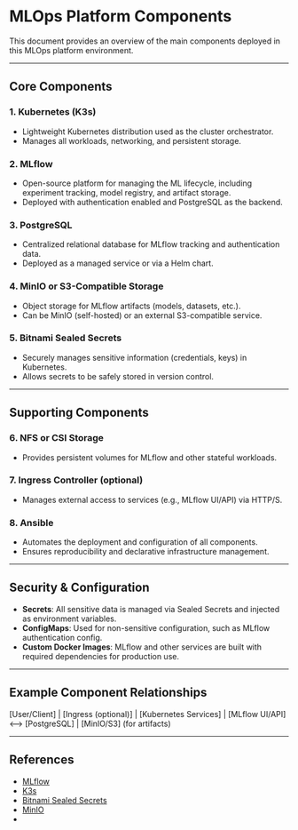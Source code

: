 # MLOps Platform Components

This document provides an overview of the main components deployed in this MLOps platform environment.

---

## Core Components

### 1. **Kubernetes (K3s)**
- Lightweight Kubernetes distribution used as the cluster orchestrator.
- Manages all workloads, networking, and persistent storage.

### 2. **MLflow**
- Open-source platform for managing the ML lifecycle, including experiment tracking, model registry, and artifact storage.
- Deployed with authentication enabled and PostgreSQL as the backend.

### 3. **PostgreSQL**
- Centralized relational database for MLflow tracking and authentication data.
- Deployed as a managed service or via a Helm chart.

### 4. **MinIO or S3-Compatible Storage**
- Object storage for MLflow artifacts (models, datasets, etc.).
- Can be MinIO (self-hosted) or an external S3-compatible service.

### 5. **Bitnami Sealed Secrets**
- Securely manages sensitive information (credentials, keys) in Kubernetes.
- Allows secrets to be safely stored in version control.

---

## Supporting Components

### 6. **NFS or CSI Storage**
- Provides persistent volumes for MLflow and other stateful workloads.

### 7. **Ingress Controller (optional)**
- Manages external access to services (e.g., MLflow UI/API) via HTTP/S.

### 8. **Ansible**
- Automates the deployment and configuration of all components.
- Ensures reproducibility and declarative infrastructure management.

---

## Security & Configuration

- **Secrets**: All sensitive data is managed via Sealed Secrets and injected as environment variables.
- **ConfigMaps**: Used for non-sensitive configuration, such as MLflow authentication config.
- **Custom Docker Images**: MLflow and other services are built with required dependencies for production use.

---

## Example Component Relationships

[User/Client] | [Ingress (optional)] | [Kubernetes Services] | [MLflow UI/API] <--> [PostgreSQL] | [MinIO/S3] (for artifacts)

---

## References

- [MLflow](https://mlflow.org/)
- [K3s](https://k3s.io/)
- [Bitnami Sealed Secrets](https://github.com/bitnami-labs/sealed-secrets)
- [MinIO](https://min.io/)
-